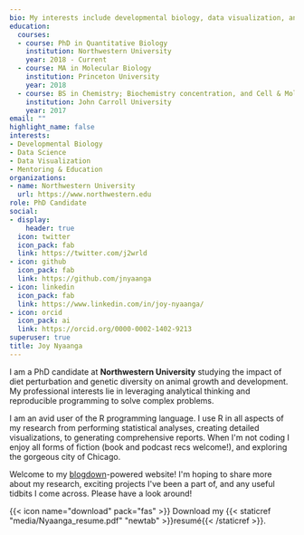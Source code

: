 ```yaml
---
bio: My interests include developmental biology, data visualization, and R.
education:
  courses:
  - course: PhD in Quantitative Biology
    institution: Northwestern University
    year: 2018 - Current
  - course: MA in Molecular Biology
    institution: Princeton University
    year: 2018
  - course: BS in Chemistry; Biochemistry concentration, and Cell & Molecular Biology
    institution: John Carroll University
    year: 2017
email: ""
highlight_name: false
interests:
- Developmental Biology
- Data Science
- Data Visualization
- Mentoring & Education
organizations:
- name: Northwestern University
  url: https://www.northwestern.edu
role: PhD Candidate
social:
- display:
    header: true
  icon: twitter
  icon_pack: fab
  link: https://twitter.com/j2wrld
- icon: github
  icon_pack: fab
  link: https://github.com/jnyaanga
- icon: linkedin
  icon_pack: fab
  link: https://www.linkedin.com/in/joy-nyaanga/
- icon: orcid
  icon_pack: ai
  link: https://orcid.org/0000-0002-1402-9213
superuser: true
title: Joy Nyaanga
---
```

I am a PhD candidate at **Northwestern University** studying the impact of diet perturbation and 
genetic diversity on animal growth and development. My professional interests lie in leveraging 
analytical thinking and reproducible programming to solve complex problems.

I am an avid user of the R programming language. I use R in all aspects of my research from 
performing statistical analyses, creating detailed visualizations, to generating comprehensive reports.
When I'm not coding I enjoy all forms of fiction (book and podcast recs welcome!), and 
exploring the gorgeous city of Chicago.

Welcome to my [blogdown](https://github.com/rstudio/blogdown)-powered website! I'm hoping to share more about my research,
exciting projects I've been a part of, and any useful tidbits I come across. Please have a look around!


{{< icon name="download" pack="fas" >}} Download my {{< staticref "media/Nyaanga_resume.pdf" "newtab" >}}resumé{{< /staticref >}}.
